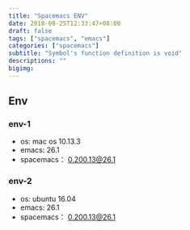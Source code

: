 ```yaml
---
title: "Spacemacs ENV"
date: 2018-08-25T12:33:47+08:00
draft: false
tags: ["spacemacs", "emacs"]
categories: ["spacemacs"]
subtitle: "Symbol's function definition is void"
descriptions: ""
bigimg:
---
```


## Env

### env-1
- os: mac os 10.13.3
- emacs: 26.1
- spacemacs： 0.200.13@26.1

### env-2
- os: ubuntu 16.04
- emacs: 26.1
- spacemacs： 0.200.13@26.1


